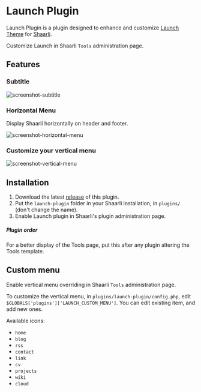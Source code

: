 # Launch Plugin

Launch Plugin is a plugin designed to enhance and customize 
[Launch Theme](https://github.com/ArthurHoaro/shaarli-launch) for [Shaarli](https://github.com/shaarli/Shaarli).

Customize Launch in Shaarli `Tools` administration page.

## Features

### Subtitle

![screenshot-subtitle](http://i.imgur.com/C1e048X.png)

### Horizontal Menu

Display Shaarli horizontally on header and footer.

![screenshot-horizontal-menu](http://i.imgur.com/GW2E8SJ.png)

### Customize your vertical menu

![screenshot-vertical-menu](http://i.imgur.com/3bammWw.png)

## Installation

  1. Download the latest [release](https://github.com/ArthurHoaro/launch-plugin/releases) of this plugin.
  2. Put the `launch-plugin` folder in your Shaarli installation, in `plugins/` (don't change the name).
  3. Enable Launch plugin in Shaarli's plugin administration page. 

##### Plugin order

For a better display of the Tools page, put this after any plugin altering the Tools template.

## Custom menu

Enable vertical menu overriding in Shaarli `Tools` administration page. 

To customize the vertical menu, in `plugins/launch-plugin/config.php`, 
edit `$GLOBALS['plugins']['LAUNCH_CUSTOM_MENU']`.
You can edit existing item, and add new ones.

Available icons:

  * `home`
  * `blog`
  * `rss`
  * `contact`
  * `link`
  * `cv`
  * `projects`
  * `wiki`
  * `cloud`
